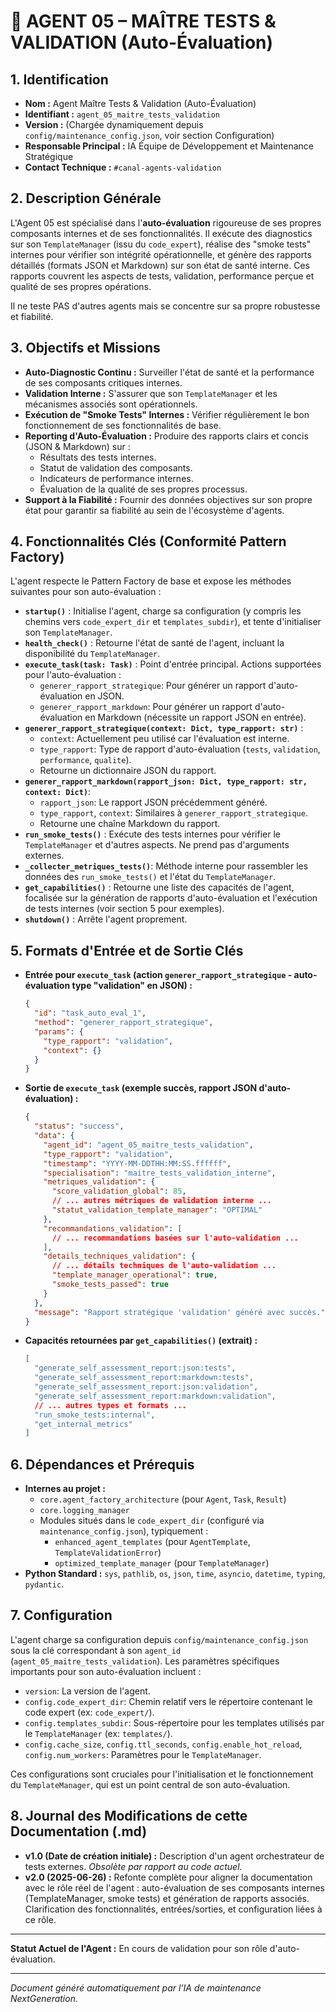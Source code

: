 # 🧪 AGENT 05 – MAÎTRE TESTS & VALIDATION (Auto-Évaluation)

## 1. Identification

- **Nom :** Agent Maître Tests & Validation (Auto-Évaluation)
- **Identifiant :** `agent_05_maitre_tests_validation`
- **Version :** (Chargée dynamiquement depuis `config/maintenance_config.json`, voir section Configuration)
- **Responsable Principal :** IA Équipe de Développement et Maintenance Stratégique
- **Contact Technique :** `#canal-agents-validation`

## 2. Description Générale

L'Agent 05 est spécialisé dans l'**auto-évaluation** rigoureuse de ses propres composants internes et de ses fonctionnalités. Il exécute des diagnostics sur son `TemplateManager` (issu du `code_expert`), réalise des "smoke tests" internes pour vérifier son intégrité opérationnelle, et génère des rapports détaillés (formats JSON et Markdown) sur son état de santé interne. Ces rapports couvrent les aspects de tests, validation, performance perçue et qualité de ses propres opérations.

Il ne teste PAS d'autres agents mais se concentre sur sa propre robustesse et fiabilité.

## 3. Objectifs et Missions

- **Auto-Diagnostic Continu :** Surveiller l'état de santé et la performance de ses composants critiques internes.
- **Validation Interne :** S'assurer que son `TemplateManager` et les mécanismes associés sont opérationnels.
- **Exécution de "Smoke Tests" Internes :** Vérifier régulièrement le bon fonctionnement de ses fonctionnalités de base.
- **Reporting d'Auto-Évaluation :** Produire des rapports clairs et concis (JSON & Markdown) sur :
    - Résultats des tests internes.
    - Statut de validation des composants.
    - Indicateurs de performance internes.
    - Évaluation de la qualité de ses propres processus.
- **Support à la Fiabilité :** Fournir des données objectives sur son propre état pour garantir sa fiabilité au sein de l'écosystème d'agents.

## 4. Fonctionnalités Clés (Conformité Pattern Factory)

L'agent respecte le Pattern Factory de base et expose les méthodes suivantes pour son auto-évaluation :

- **`startup()`** : Initialise l'agent, charge sa configuration (y compris les chemins vers `code_expert_dir` et `templates_subdir`), et tente d'initialiser son `TemplateManager`.
- **`health_check()`** : Retourne l'état de santé de l'agent, incluant la disponibilité du `TemplateManager`.
- **`execute_task(task: Task)`** : Point d'entrée principal. Actions supportées pour l'auto-évaluation :
    - `generer_rapport_strategique`: Pour générer un rapport d'auto-évaluation en JSON.
    - `generer_rapport_markdown`: Pour générer un rapport d'auto-évaluation en Markdown (nécessite un rapport JSON en entrée).
- **`generer_rapport_strategique(context: Dict, type_rapport: str)`** :
    - `context`: Actuellement peu utilisé car l'évaluation est interne.
    - `type_rapport`: Type de rapport d'auto-évaluation (`tests`, `validation`, `performance`, `qualite`).
    - Retourne un dictionnaire JSON du rapport.
- **`generer_rapport_markdown(rapport_json: Dict, type_rapport: str, context: Dict)`**:
    - `rapport_json`: Le rapport JSON précédemment généré.
    - `type_rapport`, `context`: Similaires à `generer_rapport_strategique`.
    - Retourne une chaîne Markdown du rapport.
- **`run_smoke_tests()`** : Exécute des tests internes pour vérifier le `TemplateManager` et d'autres aspects. Ne prend pas d'arguments externes.
- **`_collecter_metriques_tests()`**: Méthode interne pour rassembler les données des `run_smoke_tests()` et l'état du `TemplateManager`.
- **`get_capabilities()`** : Retourne une liste des capacités de l'agent, focalisée sur la génération de rapports d'auto-évaluation et l'exécution de tests internes (voir section 5 pour exemples).
- **`shutdown()`** : Arrête l'agent proprement.

## 5. Formats d'Entrée et de Sortie Clés

- **Entrée pour `execute_task` (action `generer_rapport_strategique` - auto-évaluation type "validation" en JSON) :**
  ```json
  {
    "id": "task_auto_eval_1",
    "method": "generer_rapport_strategique", 
    "params": {
      "type_rapport": "validation",
      "context": {} 
    }
  }
  ```
- **Sortie de `execute_task` (exemple succès, rapport JSON d'auto-évaluation) :**
  ```json
  {
    "status": "success",
    "data": {
      "agent_id": "agent_05_maitre_tests_validation",
      "type_rapport": "validation",
      "timestamp": "YYYY-MM-DDTHH:MM:SS.ffffff",
      "specialisation": "maitre_tests_validation_interne",
      "metriques_validation": {
        "score_validation_global": 85,
        // ... autres métriques de validation interne ...
        "statut_validation_template_manager": "OPTIMAL"
      },
      "recommandations_validation": [
        // ... recommandations basées sur l'auto-validation ...
      ],
      "details_techniques_validation": {
        // ... détails techniques de l'auto-validation ...
        "template_manager_operational": true,
        "smoke_tests_passed": true
      }
    },
    "message": "Rapport stratégique 'validation' généré avec succès."
  }
  ```
- **Capacités retournées par `get_capabilities()` (extrait) :**
  ```json
  [
    "generate_self_assessment_report:json:tests",
    "generate_self_assessment_report:markdown:tests",
    "generate_self_assessment_report:json:validation",
    "generate_self_assessment_report:markdown:validation",
    // ... autres types et formats ...
    "run_smoke_tests:internal",
    "get_internal_metrics"
  ]
  ```

## 6. Dépendances et Prérequis

- **Internes au projet :**
    - `core.agent_factory_architecture` (pour `Agent`, `Task`, `Result`)
    - `core.logging_manager`
    - Modules situés dans le `code_expert_dir` (configuré via `maintenance_config.json`), typiquement :
        - `enhanced_agent_templates` (pour `AgentTemplate`, `TemplateValidationError`)
        - `optimized_template_manager` (pour `TemplateManager`)
- **Python Standard :** `sys`, `pathlib`, `os`, `json`, `time`, `asyncio`, `datetime`, `typing`, `pydantic`.

## 7. Configuration

L'agent charge sa configuration depuis `config/maintenance_config.json` sous la clé correspondant à son `agent_id` (`agent_05_maitre_tests_validation`). Les paramètres spécifiques importants pour son auto-évaluation incluent :
- `version`: La version de l'agent.
- `config.code_expert_dir`: Chemin relatif vers le répertoire contenant le code expert (ex: `code_expert/`).
- `config.templates_subdir`: Sous-répertoire pour les templates utilisés par le `TemplateManager` (ex: `templates/`).
- `config.cache_size`, `config.ttl_seconds`, `config.enable_hot_reload`, `config.num_workers`: Paramètres pour le `TemplateManager`.

Ces configurations sont cruciales pour l'initialisation et le fonctionnement du `TemplateManager`, qui est un point central de son auto-évaluation.

## 8. Journal des Modifications de cette Documentation (.md)

- **v1.0 (Date de création initiale) :** Description d'un agent orchestrateur de tests externes. *Obsolète par rapport au code actuel.*
- **v2.0 (2025-06-26) :** Refonte complète pour aligner la documentation avec le rôle réel de l'agent : auto-évaluation de ses composants internes (TemplateManager, smoke tests) et génération de rapports associés. Clarification des fonctionnalités, entrées/sorties, et configuration liées à ce rôle.

---

**Statut Actuel de l'Agent :** En cours de validation pour son rôle d'auto-évaluation.

---

*Document généré automatiquement par l’IA de maintenance NextGeneration.*